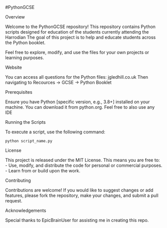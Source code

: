 #PythonGCSE

Overview

Welcome to the PythonGCSE repository! This repository contains Python scripts designed for education of the students currently attending the Harrodian
The goal of this project is to help and educate students across the Python booklet.
    
Feel free to explore, modify, and use the files for your own projects or learning purposes.

Website

You can access all questions for the Python files: jgledhill.co.uk
Then navigating to Recources -> GCSE -> Python Booklet

Prerequisites

Ensure you have Python [specific version, e.g., 3.8+] installed on your machine. You can download it from python.org.
Feel free to also use any IDE

Running the Scripts

To execute a script, use the following command:
	
	python script_name.py

License

This project is released under the MIT License. This means you are free to:
	- Use, modify, and distribute the code for personal or commercial purposes.
	- Learn from or build upon the work.

Contributing

Contributions are welcome! If you would like to suggest changes or add features, please fork the repository, make your changes, and submit a pull request.

Acknowledgements

Special thanks to EpicBrainUser for assisting me in creating this repo.

